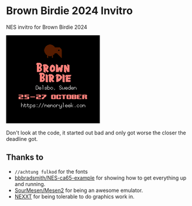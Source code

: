 # Brown Birdie 2024 Invitro

NES invitro for Brown Birdie 2024

![Screenshot](.github/end_screen.png)

Don't look at the code, it started out bad and only got worse the closer the
deadline got.

## Thanks to

- `//achtung fulkod` for the fonts
- [bbbradsmith/NES-ca65-example](https://github.com/bbbradsmith/NES-ca65-example)
  for showing how to get everything up and running.
- [SourMesen/Mesen2](https://github.com/SourMesen/Mesen2) for being an awesome
  emulator.
- [NEXXT](https://frankengraphics.itch.io/nexxt) for being tolerable to do
  graphics work in.
